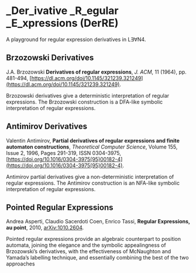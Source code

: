 # _Der_ivative _R_egular _E_xpressions (DerRE)

A playground for regular expression derivatives in L∃∀N4.

## Brzozowski Derivatives

J.A. Brzozowski **Derivatives of regular expressions**, *J. ACM*, 11 (1964), pp. 481-494, [https://dl.acm.org/doi/10.1145/321239.321249](https://dl.acm.org/doi/10.1145/321239.321249).

Brzozowski derivatives give a deterministic interpretation of regular expressions.
The Brzozowski construction is a DFA-like symbolic interpretation of regular expressions.

## Antimirov Derivatives

Valentin Antimirov, **Partial derivatives of regular expressions and finite automaton constructions**,
*Theoretical Computer Science*, Volume 155, Issue 2, 1996, Pages 291-319, ISSN 0304-3975,
[https://doi.org/10.1016/0304-3975(95)00182-4](https://doi.org/10.1016/0304-3975(95)00182-4).

Antimirov partial derivatives give a non-deterministic interpretation of regular expressions.
The Antimirov construction is an NFA-like symbolic interpretation of regular expressions.

## Pointed Regular Expressions

Andrea Asperti, Claudio Sacerdoti Coen, Enrico Tassi, **Regular Expressions, au point**, 2010, [arXiv:1010.2604](https://doi.org/10.48550/arXiv.1010.2604).

Pointed regular expressions provide an
algebraic counterpart to position automata, joining the elegance and the
symbolic appealingness of Brzozowski’s derivatives, with the effectiveness of McNaughton and Yamada’s labelling technique, and essentially
combining the best of the two approaches
